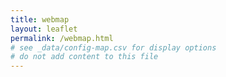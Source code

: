 ```yaml
---
title: webmap
layout: leaflet
permalink: /webmap.html
# see _data/config-map.csv for display options
# do not add content to this file
---
```


